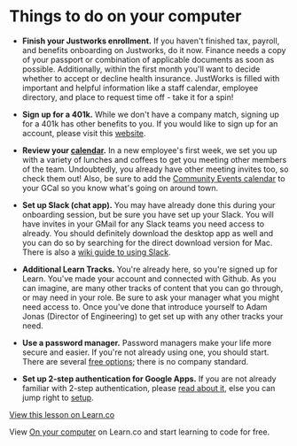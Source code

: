 # Things to do on your computer

- **Finish your Justworks enrollment.** If you haven't finished tax, payroll, and benefits onboarding on Justworks, do it now. Finance needs a copy of your passport or combination of applicable documents as soon as possible. Additionally, within the first month you'll want to decide whether to accept or decline health insurance. JustWorks is filled with important and helpful information like a staff calendar, employee directory, and place to request time off - take it for a spin!

- **Sign up for a 401k.** While we don't have a company match, signing up for a 401k has other benefits to you. If you would like to sign up for an account, please visit this [website](https://secure.myubiquity.com/enrollnow). 


- **Review your [calendar](https://www.google.com/calendar).** In a new employee's first week, we set you up with a variety of lunches and coffees to get you meeting other members of the team. Undoubtedly, you already have other meeting invites too, so check them out! Also, be sure to add the [Community Events calendar](https://calendar.google.com/calendar/embed?src=flatironschool.com_lhdstd62mqmo6rc96bcf9qff04%40group.calendar.google.com&ctz=America/New_York0) to your GCal so you know what's going on around town. 


- **Set up Slack (chat app).** You may have already done this during your onboarding session, but be sure you have set up your Slack. You will have invites in your GMail for any Slack teams you need access to already. You should definitely download the desktop app as well and you can do so by searching for the direct download version for Mac. There is also a [wiki guide to using Slack](https://flatiron.atlassian.net/wiki/display/ER/Common+tools).


- **Additional Learn Tracks.** You're already here, so you're signed up for Learn. You've made your account and connected with Github. As you can imagine, are many other tracks of content that you can go through, or may need in your role. Be sure to ask your manager what you might need access to. Once you've done that introduce yourself to Adam Jonas (Director of Engineering) to get set up with any other tracks your need.


- **Use a password manager.** Password managers make your life more secure and easier. If you're not already using one, you should start. There are several [free options](http://www.pcmag.com/article2/0,2817,2475964,00.asp); there is no company standard.


- **Set up 2-step authentication for Google Apps.** If you are not already familiar with 2-step authentication, please [read about it](https://www.google.com/landing/2step/), else you can jump right to [setup](https://accounts.google.com/SmsAuthConfig).





<a href='https://learn.co/lessons/staff-onboarding-tasks-computer' data-visibility='hidden'>View this lesson on Learn.co</a>

<p class='util--hide'>View <a href='https://learn.co/lessons/staff-onboarding-tasks-computer'>On your computer</a> on Learn.co and start learning to code for free.</p>
